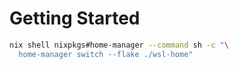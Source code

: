 # Getting Started

```bash
nix shell nixpkgs#home-manager --command sh -c "\
  home-manager switch --flake ./wsl-home"
```
